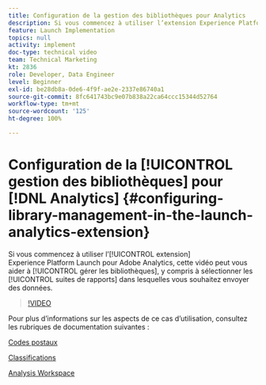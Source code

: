 ```yaml
---
title: Configuration de la gestion des bibliothèques pour Analytics
description: Si vous commencez à utiliser l’extension Experience Platform Launch pour Adobe Analytics, cette vidéo peut vous aider à gérer les bibliothèques de la configuration, y compris à sélectionner les suites de rapports dans lesquelles vous souhaitez envoyer des données.
feature: Launch Implementation
topics: null
activity: implement
doc-type: technical video
team: Technical Marketing
kt: 2836
role: Developer, Data Engineer
level: Beginner
exl-id: be28db8a-0de6-4f9f-ae2e-2337e86740a1
source-git-commit: 8fc641743bc9e07b838a22ca64ccc15344d52764
workflow-type: tm+mt
source-wordcount: '125'
ht-degree: 100%

---
```


# Configuration de la [!UICONTROL gestion des bibliothèques] pour [!DNL Analytics] {#configuring-library-management-in-the-launch-analytics-extension}

Si vous commencez à utiliser l’[!UICONTROL extension] Experience Platform Launch pour Adobe Analytics, cette vidéo peut vous aider à [!UICONTROL gérer les bibliothèques], y compris à sélectionner les [!UICONTROL suites de rapports] dans lesquelles vous souhaitez envoyer des données.

>[!VIDEO](https://video.tv.adobe.com/v/27092/?quality=12&learn=on)

Pour plus d’informations sur les aspects de ce cas d’utilisation, consultez les rubriques de documentation suivantes :

[Codes postaux](https://experienceleague.adobe.com/docs/analytics/components/dimensions/zip-code.html?lang=fr)

[Classifications](https://experienceleague.adobe.com/docs/analytics/components/classifications/c-classifications.html?lang=fr)

[Analysis Workspace](https://experienceleague.adobe.com/docs/analytics/analyze/analysis-workspace/analysis-workspace-features.html?lang=fr)
